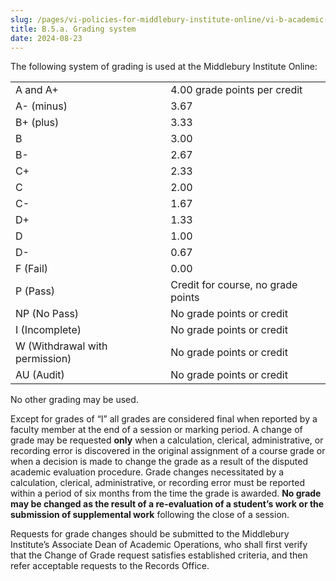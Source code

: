 ```yaml
---
slug: /pages/vi-policies-for-middlebury-institute-online/vi-b-academic-policies/b-5-grades-credits-academic-policies/b-5-a-grading-system
title: B.5.a. Grading system
date: 2024-08-23
---
```

The following system of grading is used at the Middlebury Institute Online: 

<table><tbody><tr><td>A and A+&nbsp;</td><td>4.00 grade points per credit&nbsp;</td></tr><tr><td>A- (minus)&nbsp;</td><td>3.67&nbsp;</td></tr><tr><td>B+ (plus)&nbsp;</td><td>3.33&nbsp;</td></tr><tr><td>B&nbsp;</td><td>3.00&nbsp;</td></tr><tr><td>B-&nbsp;</td><td>2.67&nbsp;</td></tr><tr><td>C+&nbsp;</td><td>2.33&nbsp;</td></tr><tr><td>C&nbsp;</td><td>2.00&nbsp;</td></tr><tr><td>C-&nbsp;</td><td>1.67&nbsp;</td></tr><tr><td>D+&nbsp;</td><td>1.33&nbsp;</td></tr><tr><td>D&nbsp;</td><td>1.00&nbsp;</td></tr><tr><td>D-&nbsp;</td><td>0.67&nbsp;</td></tr><tr><td>F (Fail)&nbsp;</td><td>0.00&nbsp;</td></tr><tr><td>P (Pass)&nbsp;</td><td>Credit for course, no grade points&nbsp;</td></tr><tr><td>NP (No Pass)&nbsp;</td><td>No grade points or credit&nbsp;</td></tr><tr><td>I (Incomplete)&nbsp;</td><td>No grade points or credit&nbsp;</td></tr><tr><td>W (Withdrawal with permission)&nbsp;</td><td>No grade points or credit&nbsp;</td></tr><tr><td>AU (Audit)&nbsp;</td><td>No grade points or credit&nbsp;</td></tr></tbody></table>

No other grading may be used. 

Except for grades of “I” all grades are considered final when reported by a faculty member at the end of a session or marking period. A change of grade may be requested **only** when a calculation, clerical, administrative, or recording error is discovered in the original assignment of a course grade or when a decision is made to change the grade as a result of the disputed academic evaluation procedure. Grade changes necessitated by a calculation, clerical, administrative, or recording error must be reported within a period of six months from the time the grade is awarded. **No grade may be changed as the result of a re-evaluation of a student’s work or the submission of supplemental work** following the close of a session.  

Requests for grade changes should be submitted to the Middlebury Institute’s Associate Dean of Academic Operations, who shall first verify that the Change of Grade request satisfies established criteria, and then refer acceptable requests to the Records Office.
